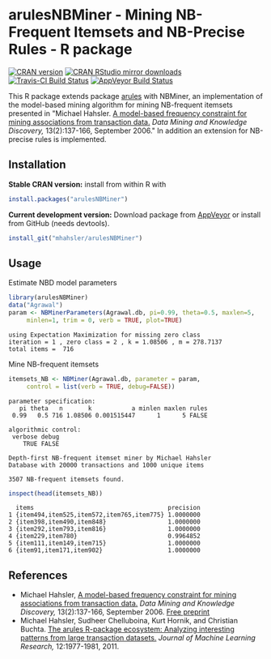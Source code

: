# arulesNBMiner - Mining NB-Frequent Itemsets and NB-Precise Rules - R package

[![CRAN version](https://www.r-pkg.org/badges/version/arulesNBMiner)](https://CRAN.R-project.org/package=arulesNBMiner) 
[![CRAN RStudio mirror downloads](https://cranlogs.r-pkg.org/badges/arulesNBMiner)](https://CRAN.R-project.org/package=arulesNBMiner)
[![Travis-CI Build Status](https://travis-ci.org/mhahsler/arulesNBMiner.svg?branch=master)](https://travis-ci.org/mhahsler/arulesNBMiner)
[![AppVeyor Build Status](https://ci.appveyor.com/api/projects/status/github/mhahsler/arulesNBMiner?branch=master&svg=true)](https://ci.appveyor.com/project/mhahsler/arulesNBMiner)

This R package 
extends package [arules](https://github.com/mhahsler/arules) with
NBMiner, an implementation of the model-based mining algorithm 
    for mining NB-frequent itemsets presented in "Michael Hahsler. [A
    model-based frequency constraint for mining associations from
    transaction data.](https://dx.doi.org/10.1007/s10618-005-0026-2) _Data Mining and Knowledge Discovery,_ 13(2):137-166, September 2006." 
    In addition an extension for NB-precise rules is implemented. 

## Installation

__Stable CRAN version:__ install from within R with
```R
install.packages("arulesNBMiner")
```
__Current development version:__ Download package from [AppVeyor](https://ci.appveyor.com/project/mhahsler/arulesNBMiner/build/artifacts) or install from GitHub (needs devtools).
```R 
install_git("mhahsler/arulesNBMiner")
```


## Usage

Estimate NBD model parameters
```R
library(arulesNBMiner)
data("Agrawal")
param <- NBMinerParameters(Agrawal.db, pi=0.99, theta=0.5, maxlen=5,
     minlen=1, trim = 0, verb = TRUE, plot=TRUE) 
```

```
using Expectation Maximization for missing zero class
iteration = 1 , zero class = 2 , k = 1.08506 , m = 278.7137 
total items =  716 
```

Mine NB-frequent itemsets
```R
itemsets_NB <- NBMiner(Agrawal.db, parameter = param, 
     control = list(verb = TRUE, debug=FALSE))
```

```
parameter specification:
   pi theta   n       k           a minlen maxlen rules
 0.99   0.5 716 1.08506 0.001515447      1      5 FALSE

algorithmic control:
 verbose debug
    TRUE FALSE

Depth-first NB-frequent itemset miner by Michael Hahsler
Database with 20000 transactions and 1000 unique items

3507 NB-frequent itemsets found.
```

```R
inspect(head(itemsets_NB))
```

```
  items                                     precision
1 {item494,item525,item572,item765,item775} 1.0000000
2 {item398,item490,item848}                 1.0000000
3 {item292,item793,item816}                 1.0000000
4 {item229,item780}                         0.9964852
5 {item111,item149,item715}                 1.0000000
6 {item91,item171,item902}                  1.0000000
```

## References

* Michael Hahsler, [A
    model-based frequency constraint for mining associations from
    transaction data.](https://dx.doi.org/10.1007/s10618-005-0026-2)
     _Data Mining and Knowledge Discovery,_ 13(2):137-166,
    September 2006. 
    [Free preprint](https://michael.hahsler.net/research/nbd_dami2005/nbd_associationrules_dami2005.pdf)
* Michael Hahsler, Sudheer Chelluboina, Kurt Hornik, and Christian Buchta. [The arules R-package ecosystem: Analyzing interesting patterns from large transaction datasets.](https://jmlr.csail.mit.edu/papers/v12/hahsler11a.html) _Journal of Machine Learning Research,_ 12:1977-1981, 2011.

